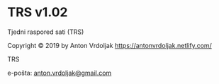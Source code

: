 # TRS v1.02
Tjedni raspored sati (TRS)

Copyright © 2019 by Anton Vrdoljak
https://antonvrdoljak.netlify.com/

TRS 

e-pošta: anton.vrdoljak@gmail.com
